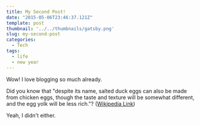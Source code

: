 ```yaml
---
title: My Second Post!
date: "2015-05-06T23:46:37.121Z"
template: post
thumbnail: '../../thumbnails/gatsby.png'
slug: my-second-post
categories:
  - Tech
tags:
  - life
  - new year
---
```


Wow! I love blogging so much already.

Did you know that "despite its name, salted duck eggs can also be made from
chicken eggs, though the taste and texture will be somewhat different, and the
egg yolk will be less rich."?
([Wikipedia Link](https://en.wikipedia.org/wiki/Salted_duck_egg))

Yeah, I didn't either.
